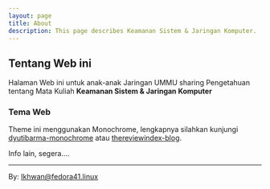 ```yaml
---
layout: page
title: About
description: This page describes Keamanan Sistem & Jaringan Komputer.
---
```


<!--
## Numpang Untuk Download Paper dari IEEE 
<pre>
</pre>

	{% include ie-url.html %}

____
-->


## Tentang Web ini

Halaman Web ini untuk anak-anak Jaringan UMMU sharing Pengetahuan tentang Mata Kuliah **Keamanan Sistem & Jaringan Komputer**


### Tema Web 

Theme ini menggunakan Monochrome, lengkapnya silahkan kunjungi [dyutibarma-monochrome](https://github.com/dyutibarma/monochrome) atau [thereviewindex-blog](https://github.com/thereviewindex/blog).


<p>
Info lain, segera....

</p>



***
By: Ikhwan@fedora41.linux

